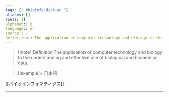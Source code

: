 ```yaml
---
tags: [" #bioinfo-dict-en "]
aliases: []
roots: []
alphabet:: B
language:: en
source:: -
definition:: The application of computer technology and biology to the understanding and effective use of biological and biomedical data.
---
```

>[!note] Definition
>The application of computer technology and biology to the understanding and effective use of biological and biomedical data.
>

>[!example]+ 日本語
> 
[[バイオインフォマティクス]] 




_____
